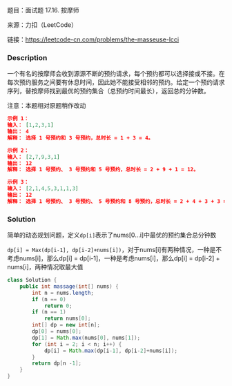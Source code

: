 题目：面试题 17.16. 按摩师

来源：力扣（LeetCode）

链接：https://leetcode-cn.com/problems/the-masseuse-lcci

### Description

一个有名的按摩师会收到源源不断的预约请求，每个预约都可以选择接或不接。在每次预约服务之间要有休息时间，因此她不能接受相邻的预约。给定一个预约请求序列，替按摩师找到最优的预约集合（总预约时间最长），返回总的分钟数。

注意：本题相对原题稍作改动

 ```json
示例 1：
输入： [1,2,3,1]
输出： 4
解释： 选择 1 号预约和 3 号预约，总时长 = 1 + 3 = 4。

示例 2：
输入： [2,7,9,3,1]
输出： 12
解释： 选择 1 号预约、 3 号预约和 5 号预约，总时长 = 2 + 9 + 1 = 12。

示例 3：
输入： [2,1,4,5,3,1,1,3]
输出： 12
解释： 选择 1 号预约、 3 号预约、 5 号预约和 8 号预约，总时长 = 2 + 4 + 3 + 3 = 12。
 ```

### Solution

简单的动态规划问题，定义`dp[i]`表示了nums[0...i]中最优的预约集合总分钟数

`dp[i] = Max(dp[i-1], dp[i-2]+nums[i])`，对于nums[i]有两种情况，一种是不考虑nums[i]，那么dp[i] = dp[i-1]，一种是考虑nums[i]，那么dp[i] = dp[i-2] + nums[i]，两种情况取最大值

```java
class Solution {
    public int massage(int[] nums) {
        int n = nums.length;
        if (n == 0)
            return 0;
        if (n == 1)
            return nums[0];
        int[] dp = new int[n];
        dp[0] = nums[0];
        dp[1] = Math.max(nums[0], nums[1]);
        for (int i = 2; i < n; i++) {
            dp[i] = Math.max(dp[i-1], dp[i-2]+nums[i]);
        }
        return dp[n -1];
    }
}
```

